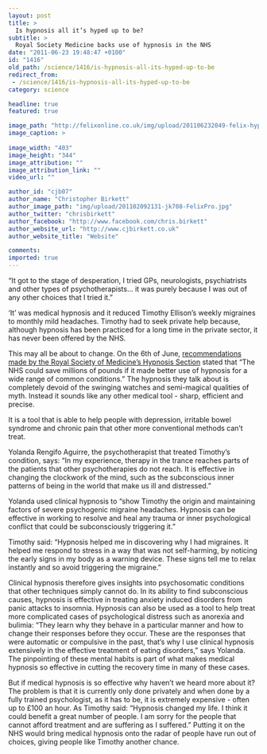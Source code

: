 ```yaml
---
layout: post
title: >
  Is hypnosis all it’s hyped up to be?
subtitle: >
  Royal Society Medicine backs use of hypnosis in the NHS
date: "2011-06-23 19:48:47 +0100"
id: "1416"
old_path: /science/1416/is-hypnosis-all-its-hyped-up-to-be
redirect_from:
 - /science/1416/is-hypnosis-all-its-hyped-up-to-be
category: science

headline: true
featured: true

image_path: "http://felixonline.co.uk/img/upload/201106232049-felix-hypnosis.jpg"
image_caption: >
  
image_width: "403"
image_height: "344"
image_attribution: ""
image_attribution_link: ""
video_url: ""

author_id: "cjb07"
author_name: "Christopher Birkett"
author_image_path: "img/upload/201102092131-jk708-FelixPro.jpg"
author_twitter: "chrisbirkett"
author_facebook: "http://www.facebook.com/chris.birkett"
author_website_url: "http://www.cjbirkett.co.uk"
author_website_title: "Website"

comments:
imported: true
---
```


“It got to the stage of desperation, I tried GPs, neurologists, psychiatrists and other types of psychotherapists... it was purely because I was out of any other choices that I tried it.”

‘It’ was medical hypnosis and it reduced Timothy Ellison’s weekly migraines to monthly mild headaches. Timothy had to seek private help because, although hypnosis has been practiced for a long time in the private sector, it has never been offered by the NHS.

This may all be about to change. On the 6th of June, [recommendations made by the Royal Society of Medicine’s Hypnosis Section](http://www.rsm.ac.uk/media/pr290.php) stated that “The NHS could save millions of pounds if it made better use of hypnosis for a wide range of common conditions.” The hypnosis they talk about is completely devoid of the swinging watches and semi-magical qualities of myth. Instead it sounds like any other medical tool - sharp, efficient and precise.

It is a tool that is able to help people with depression, irritable bowel syndrome and chronic pain that other more conventional methods can’t treat.

Yolanda Rengifo Aguirre, the psychotherapist that treated Timothy’s condition, says: “In my experience, therapy in the trance reaches parts of the patients that other psychotherapies do not reach. It is effective in changing the clockwork of the mind, such as the subconscious inner patterns of being in the world that make us ill and distressed.”

Yolanda used clinical hypnosis to “show Timothy the origin and maintaining factors of severe psychogenic migraine headaches. Hypnosis can be effective in working to resolve and heal any trauma or inner psychological conflict that could be subconsciously triggering it.”

Timothy said: “Hypnosis helped me in discovering why I had migraines. It helped me respond to stress in a way that was not self-harming, by noticing the early signs in my body as a warning device. These signs tell me to relax instantly and so avoid triggering the migraine.”

Clinical hypnosis therefore gives insights into psychosomatic conditions that other techniques simply cannot do. In its ability to find subconscious causes, hypnosis is effective in treating anxiety induced disorders from panic attacks to insomnia. Hypnosis can also be used as a tool to help treat more complicated cases of psychological distress such as anorexia and bulimia: “They learn why they behave in a particular manner and how to change their responses before they occur. These are the responses that were automatic or compulsive in the past, that’s why I use clinical hypnosis extensively in the effective treatment of eating disorders,” says Yolanda. The pinpointing of these mental habits is part of what makes medical hypnosis so effective in cutting the recovery time in many of these cases.

But if medical hypnosis is so effective why haven’t we heard more about it? The problem is that it is currently only done privately and when done by a fully trained psychologist, as it has to be, it is extremely expensive - often up to £100 an hour. As Timothy said: “Hypnosis changed my life. I think it could benefit a great number of people. I am sorry for the people that cannot afford treatment and are suffering as I suffered.” Putting it on the NHS would bring medical hypnosis onto the radar of people have run out of choices, giving people like Timothy another chance.

